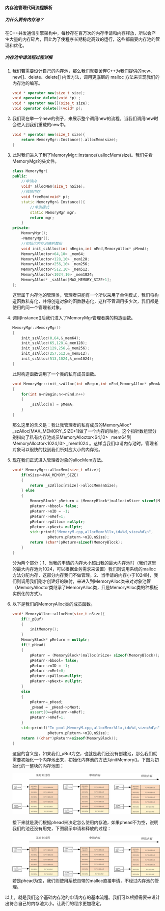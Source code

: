 #### 内存池管理代码流程解析

##### 为什么要有内存池？

在C++并发通信引擎架构中，每秒存在百万次的内存申请和内存释放，所以会产生大量的内存碎片，因此为了使程序长期稳定高效的运行，这些都需要内存池的管理和优化。

##### 内存池申请流程过程详解

1. 我们若需要设计自己的内存池，那么我们就要舍弃C++为我们提供的new、new[]、delete、delete[] 内置方法，调用更底层的 malloc 方法来实现我们的内存池的编写。

   ```c++
   void * operator new(size_t size);
   void operator delete(void *p) ;
   void * operator new[](size_t size);
   void operator delete[](void* p);
   ```

2. 我们现在举一个new的例子，来展示整个调用new的流程。当我们调用new时会进入到我们重载的new中。

   ```c++
   void * operator new(size_t size){
       return MemoryMgr::Instance().allocMem(size);
   }
   ```

3. 此时我们进入了到了MemoryMgr::Instance().allocMem(size)。我们先看MemoryMgr的头文件。

   ```c++
   class MemoryMgr{
   public:
       //申请内
       void* allocMem(size_t nSize);
       //释放内存
       void freeMem(void* p);
       static MemoryMgr& Instance(){
           //单例模式
           static MemoryMgr mgr;
           return mgr;
       }
   private:
       MemoryMgr();
       ~MemoryMgr();
       //初始化内存池映射数组
       void init_szAlloc(int nBegin,int nEnd,MemoryAlloc* pMemA);
       MemoryAlloctor<64,10> _mem64;
       MemoryAlloctor<128,10> _mem128;
       MemoryAlloctor<256,10> _mem256;
       MemoryAlloctor<512,10> _mem512;
       MemoryAlloctor<1024,10> _mem1024;
       MemoryAlloc* _szAlloc[MAX_MEMORY_SIZE+1];
   };
   ```

   这里属于内存池的管理类，管理者只能有一个所以采用了单例模式，我们将构造函数私有化，并将创造对象的函数静态化，这样不管调用多少次，我们都是使用的同一个管理者对象。

4. 调用Instance()后我们进入了MemoryMgr管理者类的构造函数。

   ```c++
   MemoryMgr::MemoryMgr()
   {
       init_szAlloc(0,64,&_mem64);
       init_szAlloc(65,128,&_mem128);
       init_szAlloc(129,256,&_mem256);
       init_szAlloc(257,512,&_mem512);
       init_szAlloc(513,1024,&_mem1024);
   }
   ```

   此时构造函数调用了一个类的私有成员函数。

   ```c++
   void MemoryMgr::init_szAlloc(int nBegin,int nEnd,MemoryAlloc* pMemA)
   {
       for(int n=nBegin;n<=nEnd;n++)
       {
           _szAlloc[n] = pMemA;
       }
   }
   ```

   那么这里的含义是：我让我管理者的私有成员的MemoryAlloc* _szAlloc[MAX_MEMORY_SIZE+1]做了一个内存的映射。这个指针数组里分别指向了私有内存池成员MemoryAlloctor<64,10> _mem64到MemoryAlloctor<1024,10> _mem1024 。这样当我们申请内存池时，管理者对象可以很快的找到我们所对应大小的内存池。

5. 现在我们正式进入管理者对象的allocMem方法。

   ```c++
   void* MemoryMgr::allocMem(size_t nSize){
       if(nSize<=MAX_MEMORY_SIZE)
       {
           return _szAlloc[nSize]->allocMem(nSize);
       } else
       {
           MemoryBlock* pReturn = (MemoryBlock*)malloc(nSize+ sizeof(MemoryBlock));
           pReturn->bbool= false;
           pReturn->nID = -1;
           pReturn->nRef=1;
           pReturn->pAlloc= nullptr;
           pReturn->pNext= nullptr;
           std::printf("MemoryM.cpp,allocMem:%llx,id=%d,size=%d\n",
                   pReturn,pReturn->nID,nSize);
           return (char*)pReturn+sizeof(MemoryBlock);
       }
   }
   ```

   分为两个部分：1、当我的申请的内存大小超出我的最大内存池时（我们这里的最大内存池为1024，可以根据业务需求来设置）我们则调用系统的malloc方法分配内存，这部分内存我们不做管理。2、当申请的内存小于1024时，我们则调用我们刚才创建好的映射，来进入到MemoryAlloc类来对对象池管（MemoryAlloctor类继承了MemoryAlloc类，只是MemoryAlloc类的种模板实例化的方式）。

6. 以下是我们的MemoryAlloc类的成员函数。

   ```c++
   void* MemoryAlloc::allocMem(size_t nSize){
       if(!_pBuf)
       {
           initMemory();
       }
       MemoryBlock* pReturn = nullptr;
       if(!_pHead)
       {
           pReturn = (MemoryBlock*)malloc(nSize+ sizeof(MemoryBlock));
           pReturn->bbool= false;
           pReturn->nID = -1;
           pReturn->nRef=0;
           pReturn->pAlloc=nullptr;
           pReturn->pNext= nullptr;
       }
       else
       {
           pReturn=_pHead;
           _pHead = _pHead->pNext;
           assert(0==pReturn->nRef);
           pReturn->nRef=1;
       }
       std::printf("In pool,MemoryM.cpp,allocMem:%llx,id=%d,size=%d\n",
                   pReturn,pReturn->nID,nSize);
       return ((char*)pReturn+sizeof(MemoryBlock));
   }
   ```

   这里的含义是，如果我们_pBuf为空，也就是我们还没有创建池，那么我们就需要初始化一个内存池出来，初始化内存池的方法为initMemory()。下图为初始化的一整块的内存池图：

   ![](https://github.com/HUIhuihuil/pool/blob/master/%E5%86%85%E5%AD%98%E6%B1%A0%E7%94%B3%E8%AF%B7%E9%87%8A%E6%94%BE%E6%B5%81%E7%A8%8B%E5%9B%BE.jpg)

   接下来就是我们根据phead来决定怎么使用内存池，如果phead不为空，说明我们的池还没有用完，下图展示申请和释放的过程：

   ![avatar](https://github.com/HUIhuihuil/pool/blob/master/%E5%86%85%E5%AD%98%E6%B1%A0%E7%94%B3%E8%AF%B7%E9%87%8A%E6%94%BE%E6%B5%81%E7%A8%8B%E5%9B%BE.jpg
)
   若是phead为空，我们则使用系统自带的malloc直接申请，不经过内存池的管理。

以上，就是我们这个基础内存池的申请内存的基本流程。我们可以根据需要来设计出符合自己的内存池大小。让我们的程序更加稳定。
